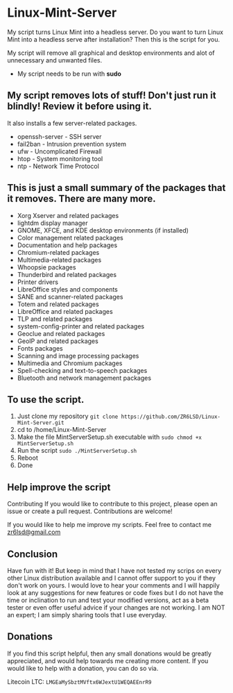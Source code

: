 # Linux-Mint-Server
My script turns Linux Mint into a headless server.
Do you want to turn Linux Mint into a headless serve after installation? 
Then this is the script for you.

My script will remove all graphical and desktop environments and alot of unnecessary and unwanted files.

- My script needs to be run with **sudo**

## My script removes lots of stuff! Don't just run it blindly! Review it before using it.

It also installs a few server-related packages.

  - openssh-server   -  SSH server
  - fail2ban         -  Intrusion prevention system
  - ufw              -  Uncomplicated Firewall
  - htop             -  System monitoring tool
  - ntp              -  Network Time Protocol


## This is just a small summary of the packages that it removes. There are many more.

- Xorg Xserver and related packages
- lightdm display manager
- GNOME, XFCE, and KDE desktop environments (if installed)
- Color management related packages
- Documentation and help packages
- Chromium-related packages
- Multimedia-related packages
- Whoopsie packages
- Thunderbird and related packages
- Printer drivers
- LibreOffice styles and components
- SANE and scanner-related packages
- Totem and related packages
- LibreOffice and related packages
- TLP and related packages
- system-config-printer and related packages
- Geoclue and related packages
- GeoIP and related packages
- Fonts packages
- Scanning and image processing packages
- Multimedia and Chromium packages
- Spell-checking and text-to-speech packages
- Bluetooth and network management packages

 ## To use the script.
  
1. Just clone my repository ```git clone https://github.com/ZR6LSD/Linux-Mint-Server.git```
2. cd to /home/Linux-Mint-Server
3. Make the file MintServerSetup.sh executable with ```sudo chmod +x MintServerSetup.sh```
4. Run the script ```sudo ./MintServerSetup.sh```
5. Reboot
6. Done


## Help improve the script 

Contributing
If you would like to contribute to this project, please open an issue or create a pull request. Contributions are welcome!

If you would like to help me improve my scripts. Feel free to contact me
zr6lsd@gmail.com 


## Conclusion

Have fun with it! But keep in mind that I have not tested my scrips on every other Linux distribution available and I cannot offer support to you if they don't work on yours. I would love to hear your comments and I will happily look at any suggestions for new features or code fixes but I do not have the time or inclination to run and test your modified versions, act as a beta tester or even offer useful advice if your changes are not working. I am NOT an expert; I am simply sharing tools that I use everyday.

## Donations
If you find this script helpful, then any small donations would be greatly appreciated, and would help towards me creating more content. 
If you would like to help with a donation, you can do so via.

Litecoin LTC: ```LMGEaMySbztMVftx6WJextU1WEQAEEnrR9```
  

